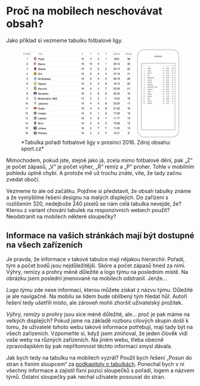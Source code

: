 # Proč na mobilech neschovávat obsah? 

Jako příklad si vezmeme tabulku fotbalové ligy.

<figure>
<img src="dist/images/original/tabulky_6.jpg" alt="">
<figcaption markdown="1">    
*Tabulka pořadí fotbalové ligy v prosinci 2016. Zdroj obsahu: sport.cz*
</figcaption> 
</figure>

Mimochodem, pokud jste, stejně jako já, zcela mimo fotbalové dění, pak „Z“ je počet zápasů, „V“ je počet výher, „R“ remíz a „P“ proher. Tohle v mobilním pohledu úplně chybí. A protože mě už trochu znáte, víte, že tady začnu zvedat obočí.

Vezmeme to ale od začátku. Pojďme si představit, že obsah tabulky známe a že vymýšlíme řešení designu na malých displejích. Do zařízení s rozlišením 320, nedejbože 240 pixelů se nám celá tabulka nevejde, že? Kterou z variant chování tabulek na responzivních webech použít? Neodstranit na mobilech některé sloupečky? 

## Informace na vašich stránkách mají být dostupné na všech zařízeních

Je pravda, že informace v takové tabulce mají nějakou hierarchii: Pořadí, tým a počet bodů jsou nejdůležitější. Skóre a počet zápasů hned za nimi. Výhry, remízy a prohry méně důležité a logo týmu na posledním místě. Na obrázku jsem poslední jmenované na mobilech odstranil. Jenže…

*Logo týmu* zde nese informaci, kterou můžete získat z názvu týmu. Důležité je ale navigačně. Na mobilu se lidem bude oblíbený tým hledat hůř. Autoři řešení tedy ušetřili místo, ale zároveň mohli zhoršit uživatelský prožitek.

*Výhry, remízy a prohry* jsou sice méně důležité, ale… proč je pak máme na velkých displejích? Pokud jsme na základě rozboru cílových skupin došli k tomu, že uživatelé tohoto webu takové informace potřebují, mají tady být na všech zařízeních. Vzpomeňte si, když jsem zmiňoval, že jeden člověk vidí vaše weby na různých zařízeních. Na jiném webu, třeba obecně zpravodajském by pak nepřítomnost těchto informací smysl dávala. 

Jak bych tedy na tabulku na mobilech vyzrál? Použil bych řešení „Posun do stran s fixním sloupcem“ za [podkapitoly o tabulkách](responzivni-tabulky.md). Ponechal bych v ní všechny informace a zajistil fixní pozici sloupečků s pořadí, logem a názvem týmů. Ostatní sloupečky pak nechal uživatele posouvat do stran.


